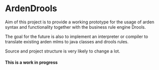 # ArdenDrools

Aim of this project is to provide a working prototype for the usage of arden syntax and functionality together with the business rule engine Drools. 

The goal for the future is also to implement an interpreter or compiler to translate existing arden mlms to java classes and drools rules. 

Source and project structure is very likely to change a lot.

#### This is a work in progress
